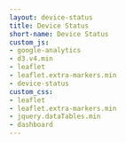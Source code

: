 ```yaml
---
layout: device-status
title: Device Status
short-name: Device Status
custom_js:
- google-analytics
- d3.v4.min
- leaflet
- leaflet.extra-markers.min
- device-status
custom_css:
- leaflet
- leaflet.extra-markers.min
- jquery.dataTables.min
- dashboard
---
```



